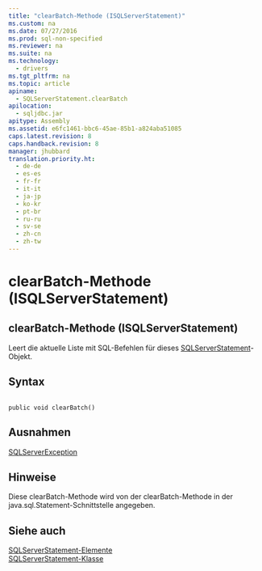 ```yaml
---
title: "clearBatch-Methode (ISQLServerStatement)"
ms.custom: na
ms.date: 07/27/2016
ms.prod: sql-non-specified
ms.reviewer: na
ms.suite: na
ms.technology: 
  - drivers
ms.tgt_pltfrm: na
ms.topic: article
apiname: 
  - SQLServerStatement.clearBatch
apilocation: 
  - sqljdbc.jar
apitype: Assembly
ms.assetid: e6fc1461-bbc6-45ae-85b1-a824aba51085
caps.latest.revision: 8
caps.handback.revision: 8
manager: jhubbard
translation.priority.ht: 
  - de-de
  - es-es
  - fr-fr
  - it-it
  - ja-jp
  - ko-kr
  - pt-br
  - ru-ru
  - sv-se
  - zh-cn
  - zh-tw
---
```

# clearBatch-Methode (ISQLServerStatement)
    
## clearBatch\-Methode \(ISQLServerStatement\)  
 Leert die aktuelle Liste mit SQL\-Befehlen für dieses [SQLServerStatement](../content/SQLServerStatement-Class.md)\-Objekt.  
  
## Syntax  
  
```  
  
public void clearBatch()  
```  
  
## Ausnahmen  
 [SQLServerException](../content/SQLServerException-Class.md)  
  
## Hinweise  
 Diese clearBatch\-Methode wird von der clearBatch\-Methode in der java.sql.Statement\-Schnittstelle angegeben.  
  
## Siehe auch  
 [SQLServerStatement-Elemente](../content/SQLServerStatement-Members.md)   
 [SQLServerStatement-Klasse](../content/SQLServerStatement-Class.md)  
  
  